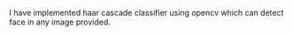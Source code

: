 I have implemented haar cascade classifier using opencv which can detect face in any image provided.
